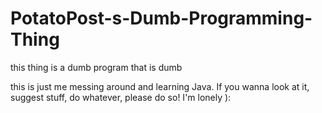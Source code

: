 # PotatoPost-s-Dumb-Programming-Thing
this thing is a dumb program that is dumb

this is just me messing around and learning Java. If you wanna look at it, suggest stuff, do whatever, please do so! I'm lonely ):
